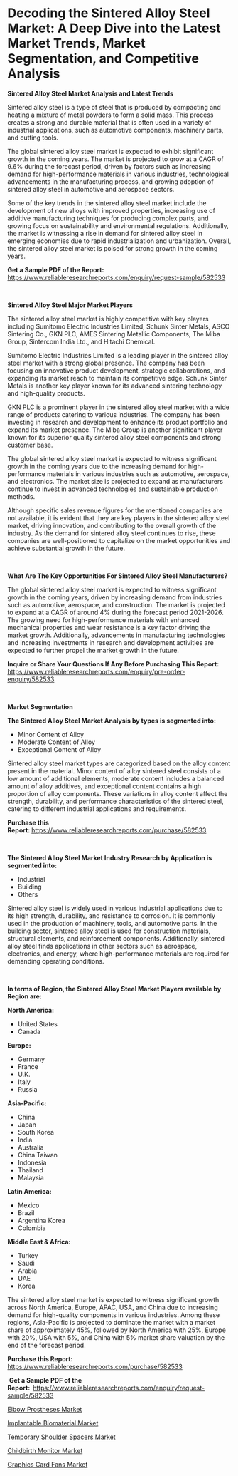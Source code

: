 <p><h1>Decoding the Sintered Alloy Steel Market: A Deep Dive into the Latest Market Trends, Market Segmentation, and Competitive Analysis</h1></p><p><strong>Sintered Alloy Steel Market Analysis and Latest Trends</strong></p>
<p><p>Sintered alloy steel is a type of steel that is produced by compacting and heating a mixture of metal powders to form a solid mass. This process creates a strong and durable material that is often used in a variety of industrial applications, such as automotive components, machinery parts, and cutting tools.</p><p>The global sintered alloy steel market is expected to exhibit significant growth in the coming years. The market is projected to grow at a CAGR of 9.6% during the forecast period, driven by factors such as increasing demand for high-performance materials in various industries, technological advancements in the manufacturing process, and growing adoption of sintered alloy steel in automotive and aerospace sectors.</p><p>Some of the key trends in the sintered alloy steel market include the development of new alloys with improved properties, increasing use of additive manufacturing techniques for producing complex parts, and growing focus on sustainability and environmental regulations. Additionally, the market is witnessing a rise in demand for sintered alloy steel in emerging economies due to rapid industrialization and urbanization. Overall, the sintered alloy steel market is poised for strong growth in the coming years.</p></p>
<p><strong>Get a Sample PDF of the Report:&nbsp;</strong> <a href="https://www.reliableresearchreports.com/enquiry/request-sample/582533">https://www.reliableresearchreports.com/enquiry/request-sample/582533</a></p>
<p>&nbsp;</p>
<p><strong>Sintered Alloy Steel Major Market Players</strong></p>
<p><p>The sintered alloy steel market is highly competitive with key players including Sumitomo Electric Industries Limited, Schunk Sinter Metals, ASCO Sintering Co., GKN PLC, AMES Sintering Metallic Components, The Miba Group, Sintercom India Ltd., and Hitachi Chemical.</p><p>Sumitomo Electric Industries Limited is a leading player in the sintered alloy steel market with a strong global presence. The company has been focusing on innovative product development, strategic collaborations, and expanding its market reach to maintain its competitive edge. Schunk Sinter Metals is another key player known for its advanced sintering technology and high-quality products.</p><p>GKN PLC is a prominent player in the sintered alloy steel market with a wide range of products catering to various industries. The company has been investing in research and development to enhance its product portfolio and expand its market presence. The Miba Group is another significant player known for its superior quality sintered alloy steel components and strong customer base.</p><p>The global sintered alloy steel market is expected to witness significant growth in the coming years due to the increasing demand for high-performance materials in various industries such as automotive, aerospace, and electronics. The market size is projected to expand as manufacturers continue to invest in advanced technologies and sustainable production methods.</p><p>Although specific sales revenue figures for the mentioned companies are not available, it is evident that they are key players in the sintered alloy steel market, driving innovation, and contributing to the overall growth of the industry. As the demand for sintered alloy steel continues to rise, these companies are well-positioned to capitalize on the market opportunities and achieve substantial growth in the future.</p></p>
<p>&nbsp;</p>
<p><strong>What Are The Key Opportunities For Sintered Alloy Steel Manufacturers?</strong></p>
<p><p>The global sintered alloy steel market is expected to witness significant growth in the coming years, driven by increasing demand from industries such as automotive, aerospace, and construction. The market is projected to expand at a CAGR of around 4% during the forecast period 2021-2026. The growing need for high-performance materials with enhanced mechanical properties and wear resistance is a key factor driving the market growth. Additionally, advancements in manufacturing technologies and increasing investments in research and development activities are expected to further propel the market growth in the future.</p></p>
<p><strong>Inquire or Share Your Questions If Any Before Purchasing This Report:</strong> <a href="https://www.reliableresearchreports.com/enquiry/pre-order-enquiry/582533">https://www.reliableresearchreports.com/enquiry/pre-order-enquiry/582533</a></p>
<p>&nbsp;</p>
<p><strong>Market Segmentation</strong></p>
<p><strong>The Sintered Alloy Steel Market Analysis by types is segmented into:</strong></p>
<p><ul><li>Minor Content of Alloy</li><li>Moderate Content of Alloy</li><li>Exceptional Content of Alloy</li></ul></p>
<p><p>Sintered alloy steel market types are categorized based on the alloy content present in the material. Minor content of alloy sintered steel consists of a low amount of additional elements, moderate content includes a balanced amount of alloy additives, and exceptional content contains a high proportion of alloy components. These variations in alloy content affect the strength, durability, and performance characteristics of the sintered steel, catering to different industrial applications and requirements.</p></p>
<p><strong>Purchase this Report:&nbsp;</strong><a href="https://www.reliableresearchreports.com/purchase/582533">https://www.reliableresearchreports.com/purchase/582533</a></p>
<p>&nbsp;</p>
<p><strong>The Sintered Alloy Steel Market Industry Research by Application is segmented into:</strong></p>
<p><ul><li>Industrial</li><li>Building</li><li>Others</li></ul></p>
<p><p>Sintered alloy steel is widely used in various industrial applications due to its high strength, durability, and resistance to corrosion. It is commonly used in the production of machinery, tools, and automotive parts. In the building sector, sintered alloy steel is used for construction materials, structural elements, and reinforcement components. Additionally, sintered alloy steel finds applications in other sectors such as aerospace, electronics, and energy, where high-performance materials are required for demanding operating conditions.</p></p>
<p>&nbsp;</p>
<p><strong>In terms of Region, the Sintered Alloy Steel Market Players available by Region are:</strong></p>
<p>
    <p> <strong> North America: </strong>
        <ul>
            <li>United States</li>
            <li>Canada</li>
        </ul>
        </p> 
    <p> <strong> Europe: </strong>
        <ul>
            <li>Germany</li>
            <li>France</li>
            <li>U.K.</li>
            <li>Italy</li>
            <li>Russia</li>
        </ul>
        </p> 
    <p> <strong> Asia-Pacific: </strong>
        <ul>
            <li>China</li>
            <li>Japan</li>
            <li>South Korea</li>
            <li>India</li>
            <li>Australia</li>
            <li>China Taiwan</li>
            <li>Indonesia</li>
            <li>Thailand</li>
            <li>Malaysia</li>
        </ul>
        </p> 
    <p> <strong> Latin America: </strong>
        <ul>
            <li>Mexico</li>
            <li>Brazil</li>
            <li>Argentina Korea</li>
            <li>Colombia</li>
        </ul>
        </p> 
    <p> <strong> Middle East & Africa: </strong>
        <ul>
            <li>Turkey</li>
            <li>Saudi</li>
            <li>Arabia</li>
            <li>UAE</li>
            <li>Korea</li>
        </ul>
    </p>
    </p>
<p><p>The sintered alloy steel market is expected to witness significant growth across North America, Europe, APAC, USA, and China due to increasing demand for high-quality components in various industries. Among these regions, Asia-Pacific is projected to dominate the market with a market share of approximately 45%, followed by North America with 25%, Europe with 20%, USA with 5%, and China with 5% market share valuation by the end of the forecast period.</p></p>
<p><strong>Purchase this Report: </strong><a href="https://www.reliableresearchreports.com/purchase/582533">https://www.reliableresearchreports.com/purchase/582533</a></p>
<p>&nbsp;<strong>Get a Sample PDF of the Report:&nbsp;&nbsp;</strong><a href="https://www.reliableresearchreports.com/enquiry/request-sample/582533">https://www.reliableresearchreports.com/enquiry/request-sample/582533</a></p>
<p><strong></strong></p>
<p><p><a href="https://medium.com/@dioncollins8227/elbow-prostheses-market-outlook-industry-overview-and-forecast-2024-to-2031-502e9094acd5">Elbow Prostheses Market</a></p><p><a href="https://medium.com/@vincentalvarez1980/decoding-implantable-biomaterial-market-metrics-market-share-trends-and-growth-patterns-186d82a7891c">Implantable Biomaterial Market</a></p><p><a href="https://medium.com/@dioncollins8227/temporary-shoulder-spacers-market-size-and-market-trends-complete-industry-overview-2024-to-2031-ffc9fbec0602">Temporary Shoulder Spacers Market</a></p><p><a href="https://medium.com/@debramedina73/childbirth-monitor-market-competitive-analysis-market-trends-and-forecast-to-2031-d331aefd299d">Childbirth Monitor Market</a></p><p><a href="https://github.com/gulaimolin/Market-Research-Report-List-3/blob/main/graphics-card-fans-market.md">Graphics Card Fans Market</a></p></p>